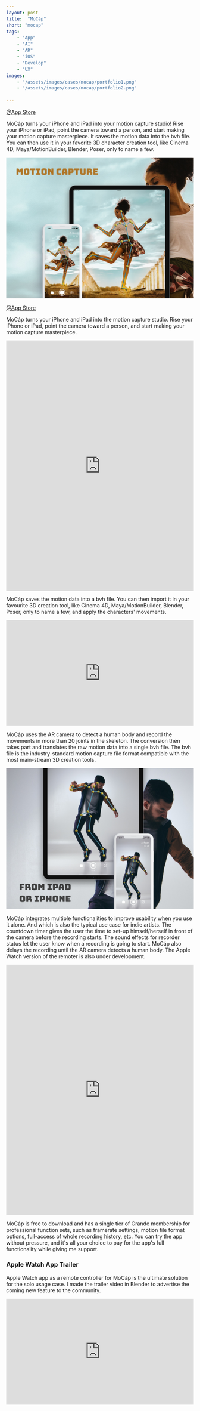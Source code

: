 ```yaml
---
layout: post
title:  "MoCáp"
short: "mocap"
tags:
    - "App"
    - "AI"
    - "AR"
    - "iOS"
    - "Develop"
    - "UX"
images: 
    - "/assets/images/cases/mocap/portfolio1.png"
    - "/assets/images/cases/mocap/portfolio2.png"

---
```

[@App Store](https://apps.apple.com/app/mocáp/id1489748818)

<!--summary-->

MoCáp turns your iPhone and iPad into your motion capture studio! Rise your iPhone or iPad, point the camera toward a person, and start making your motion capture masterpiece. It saves the motion data into the bvh file. You can then use it in your favorite 3D character creation tool, like Cinema 4D, Maya/MotionBuilder, Blender, Poser, only to name a few.

<!--more-->
![Your motion capture studio on the go](/assets/images/cases/mocap/portfolio1.png)

[@App Store](https://apps.apple.com/app/mocáp/id1489748818)

MoCáp turns your iPhone and iPad into the motion capture studio. Rise your iPhone or iPad, point the camera toward a person, and start making your motion capture masterpiece.

<div style="padding:133.33% 0 0 0;position:relative;" class="video-embed"><iframe src="https://player.vimeo.com/video/451998115?color=ff0179&title=0&byline=0&portrait=0" style="position:absolute;top:0;left:0;width:100%;height:100%;" frameborder="0" allow="autoplay; fullscreen" allowfullscreen></iframe></div><script src="https://player.vimeo.com/api/player.js"></script>

MoCáp saves the motion data into a bvh file. You can then import it in your favourite 3D creation tool, like Cinema 4D, Maya/MotionBuilder, Blender, Poser, only to name a few, and apply the characters' movements.

<div style="padding:56.25% 0 0 0;position:relative;" class="video-embed"><iframe src="https://player.vimeo.com/video/452005738?color=ff0179&title=0&byline=0&portrait=0" style="position:absolute;top:0;left:0;width:100%;height:100%;" frameborder="0" allow="autoplay; fullscreen" allowfullscreen></iframe></div><script src="https://player.vimeo.com/api/player.js"></script>

MoCáp uses the AR camera to detect a human body and record the movements in more than 20 joints in the skeleton. The conversion then takes part and translates the raw motion data into a single bvh file. The bvh file is the industry-standard motion capture file format compatible with the most main-stream 3D creation tools.

![Your motion capture studio in iPad or iPhone](/assets/images/cases/mocap/portfolio2.png)

MoCáp integrates multiple functionalities to improve usability when you use it alone. And which is also the typical use case for indie artists. The countdown timer gives the user the time to set-up himself/herself in front of the camera before the recording starts. The sound effects for recorder status let the user know when a recording is going to start. MoCáp also delays the recording until the AR camera detects a human body. The Apple Watch version of the remoter is also under development.

<div style="padding:133.33% 0 0 0;position:relative;" class="video-embed"><iframe src="https://player.vimeo.com/video/451994939?color=ff0179&byline=0&portrait=0" style="position:absolute;top:0;left:0;width:100%;height:100%;" frameborder="0" allow="autoplay; fullscreen" allowfullscreen></iframe></div><script src="https://player.vimeo.com/api/player.js"></script>

MoCáp is free to download and has a single tier of Grande membership for professional function sets, such as framerate settings, motion file format options, full-access of whole recording history, etc. You can try the app without pressure, and it's all your choice to pay for the app's full functionality while giving me support.

### Apple Watch App Trailer

Apple Watch app as a remote controller for MoCáp is the ultimate solution for the solo usage case. I made the trailer video in Blender to advertise the coming new feature to the community.

<div style="padding:56.25% 0 0 0;position:relative;" class="video-embed"><iframe src="https://player.vimeo.com/video/492232088?color=c9ff23&title=0&byline=0&portrait=0" style="position:absolute;top:0;left:0;width:100%;height:100%;" frameborder="0" allow="autoplay; fullscreen; picture-in-picture" allowfullscreen></iframe></div><script src="https://player.vimeo.com/api/player.js"></script>